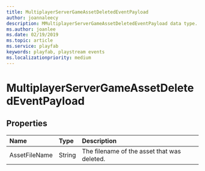 ```yaml
---
title: MultiplayerServerGameAssetDeletedEventPayload
author: joannaleecy
description: MMultiplayerServerGameAssetDeletedEventPayload data type.
ms.author: joanlee
ms.date: 02/19/2019
ms.topic: article
ms.service: playfab
keywords: playfab, playstream events
ms.localizationpriority: medium
---
```


# MultiplayerServerGameAssetDeletedEventPayload

## Properties

|Name|Type|Description|
| :--------------------|:-------------------|:----------------------|
|AssetFileName|String|The filename of the asset that was deleted.|
